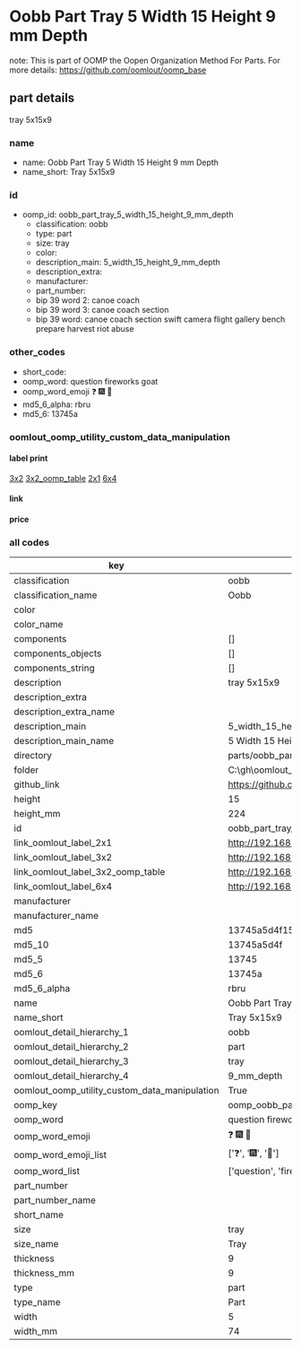 # Oobb Part Tray 5 Width 15 Height 9 mm Depth  

note: This is part of OOMP the Oopen Organization Method For Parts. For more details: https://github.com/oomlout/oomp_base

##  part details
  



tray 5x15x9



### name
* name: Oobb Part Tray 5 Width 15 Height 9 mm Depth
* name_short: Tray 5x15x9 
### id
* oomp_id: oobb_part_tray_5_width_15_height_9_mm_depth
  * classification: oobb
  * type: part
  * size: tray
  * color: 
  * description_main: 5_width_15_height_9_mm_depth
  * description_extra: 
  * manufacturer: 
  * part_number: 
  * bip 39 word 2: canoe coach
  * bip 39 word 3: canoe coach section
  * bip 39 word: canoe coach section swift camera flight gallery bench prepare harvest riot abuse

### other_codes
* short_code: 
* oomp_word: question fireworks goat
* oomp_word_emoji :question: :fireworks: :goat:
* md5_6_alpha: rbru
* md5_6: 13745a






### oomlout_oomp_utility_custom_data_manipulation
#### label print
[3x2](http://192.168.1.245:1112/?label=oomp%20rbru)
[3x2_oomp_table](http://192.168.1.108:1112/?label=oomp%20rbru)
[2x1](http://192.168.1.242:1112/?label=oomp%20rbru)
[6x4](http://192.168.1.55:1112/?label=oomp%20rbru)    

#### link

                              

#### price







### all codes 
| key | value |  
| --- | --- |  
| classification | oobb |  
| classification_name | Oobb |  
| color |  |  
| color_name |  |  
| components | [] |  
| components_objects | [] |  
| components_string | [] |  
| description | tray 5x15x9 |  
| description_extra |  |  
| description_extra_name |  |  
| description_main | 5_width_15_height_9_mm_depth |  
| description_main_name | 5 Width 15 Height 9 mm Depth |  
| directory | parts/oobb_part_tray_5_width_15_height_9_mm_depth |  
| folder | C:\gh\oomlout_oobb_version_4_generated_parts\parts\oobb_part_tray_5_width_15_height_9_mm_depth |  
| github_link | https://github.com/oomlout/oomlout_oomp_part_src/tree/main/parts/oobb_part_tray_5_width_15_height_9_mm_depth |  
| height | 15 |  
| height_mm | 224 |  
| id | oobb_part_tray_5_width_15_height_9_mm_depth |  
| link_oomlout_label_2x1 | http://192.168.1.242:1112/?label=oomp%20rbru |  
| link_oomlout_label_3x2 | http://192.168.1.245:1112/?label=oomp%20rbru |  
| link_oomlout_label_3x2_oomp_table | http://192.168.1.108:1112/?label=oomp%20rbru |  
| link_oomlout_label_6x4 | http://192.168.1.55:1112/?label=oomp%20rbru |  
| manufacturer |  |  
| manufacturer_name |  |  
| md5 | 13745a5d4f150be163905dbd854b290c |  
| md5_10 | 13745a5d4f |  
| md5_5 | 13745 |  
| md5_6 | 13745a |  
| md5_6_alpha | rbru |  
| name | Oobb Part Tray 5 Width 15 Height 9 mm Depth |  
| name_short | Tray 5x15x9  |  
| oomlout_detail_hierarchy_1 | oobb |  
| oomlout_detail_hierarchy_2 | part |  
| oomlout_detail_hierarchy_3 | tray |  
| oomlout_detail_hierarchy_4 | 9_mm_depth |  
| oomlout_oomp_utility_custom_data_manipulation | True |  
| oomp_key | oomp_oobb_part_tray_5_width_15_height_9_mm_depth |  
| oomp_word | question fireworks goat |  
| oomp_word_emoji | :question: :fireworks: :goat: |  
| oomp_word_emoji_list | [':question:', ':fireworks:', ':goat:'] |  
| oomp_word_list | ['question', 'fireworks', 'goat'] |  
| part_number |  |  
| part_number_name |  |  
| short_name |  |  
| size | tray |  
| size_name | Tray |  
| thickness | 9 |  
| thickness_mm | 9 |  
| type | part |  
| type_name | Part |  
| width | 5 |  
| width_mm | 74 |  
